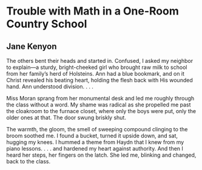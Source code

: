 # Trouble with Math in a One-Room Country School
## Jane Kenyon
The others bent their heads and started in.
Confused, I asked my neighbor
to explain—a sturdy, bright-cheeked girl
who brought raw milk to school from her family’s
herd of Holsteins. Ann had a blue bookmark,
and on it Christ revealed his beating heart,
holding the flesh back with His wounded hand.
Ann understood division. . . .

Miss Moran sprang from her monumental desk
and led me roughly through the class
without a word. My shame was radical
as she propelled me past the cloakroom
to the furnace closet, where only the boys
were put, only the older ones at that.
The door swung briskly shut.

The warmth, the gloom, the smell
of sweeping compound clinging to the broom
soothed me. I found a bucket, turned it
upside down, and sat, hugging my knees.
I hummed a theme from Haydn that I knew
from my piano lessons. . . .
and hardened my heart against authority.
And then I heard her steps, her fingers
on the latch. She led me, blinking
and changed, back to the class.